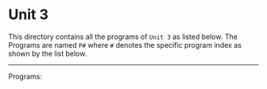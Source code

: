 # Unit 3

This directory contains all the programs of `Unit 3` as listed below. The Programs are named `P#` where `#` denotes the specific program index as shown by the list below.
___

Programs: